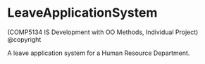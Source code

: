 # LeaveApplicationSystem 

(COMP5134 IS Development with OO Methods, Individual Project) @copyright

A leave application system for a Human Resource Department.

